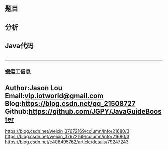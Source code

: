 ## 题目


## 分析



## Java代码
```java

```



---
### 搬运工信息
Author:Jason Lou <br>
Email:vip.iotworld@gmail.com <br>
Blog:https://blog.csdn.net/qq_21508727 <br>
Github:https://github.com/JGPY/JavaGuideBooster <br>
---


https://blog.csdn.net/weixin_37672169/column/info/21680/3
https://blog.csdn.net/weixin_37672169/column/info/21680/3
https://blog.csdn.net/c406495762/article/details/79247243